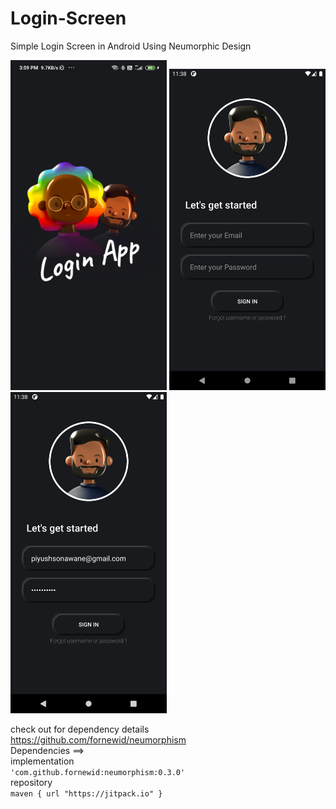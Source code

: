 # Login-Screen
Simple Login Screen in Android Using Neumorphic Design
<P>
 <img src="/ss2.jpg" width="250" title="Image 0">
 
<img src="/Screenshot_1615486119.png" width="250" title="Image 1">
 
<img src="/Screenshot_1615486137.png" width="250" title="Image 2">  
</p>


check out for dependency details https://github.com/fornewid/neumorphism
<br>
Dependencies ==>
<br>
implementation 
<br>
```'com.github.fornewid:neumorphism:0.3.0'```
<br>
repository
<br>
```maven { url "https://jitpack.io" }```



